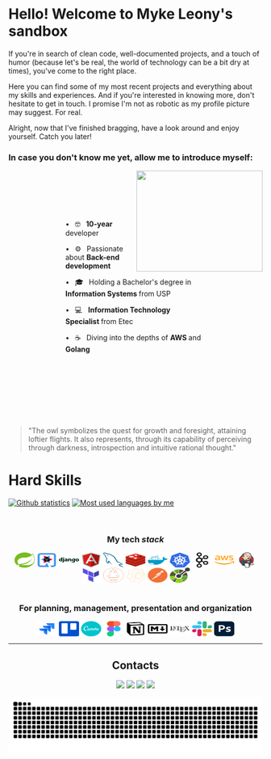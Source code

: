 # Hello! Welcome to Myke Leony's sandbox

If you're in search of clean code, well-documented projects, and a touch of humor (because let's be real, the world of technology can be a bit dry at times), you've come to the right place. 

Here you can find some of my most recent projects and everything about my skills and experiences. And if you're interested in knowing more, don't hesitate to get in touch. I promise I'm not as robotic as my profile picture may suggest. For real.

Alright, now that I've finished bragging, have a look around and enjoy yourself. Catch you later!

### In case you don't know me yet, allow me to introduce myself:


<img src = "https://i.pinimg.com/originals/83/d5/c1/83d5c1ac8357c1806991e4c226ad6ca1.gif" width = "250px" height="200px" align = "right">
<div style="margin: 113px;">
<p> • &ensp;🤓 &ensp;<b>10-year</b> developer </p>
<p> • &ensp;⚙️  &ensp;Passionate about <b> Back-end development </b> </p>
<p> • &ensp;🎓 &ensp;Holding a Bachelor's degree in <b> Information Systems </b> from USP </p>
<p> • &ensp;💻 &nbsp; <b>Information Technology Specialist </b> from Etec </p>
<p> • &ensp;☕️ &ensp;Diving into the depths of <b> AWS </b> and <b> Golang </b> </p>
</div> <br>

> "The owl symbolizes the quest for growth and foresight, attaining loftier flights. It also represents, through its capability of perceiving through darkness, introspection and intuitive rational thought." <br>

<h1> Hard Skills </h1>

[![Github statistics](https://github-readme-stats.vercel.app/api?username=mykeleony&bg_color=00000000&line_height=33&custom_title=Github+statistics&show_icons=true&theme=midnight-purple#gh-dark-mode-only)](https://github.com/anuraghazra/github-readme-stats#gh-dark-mode-only)
[![Most used languages by me](https://github-readme-stats.vercel.app/api/top-langs/?username=mykeleony&langs_count=4&hide=c&custom_title=Most+used+languages+by+me&card_width=300&theme=midnight-purple&bg_color=00000000)](https://github.com/anuraghazra/github-readme-stats)

<div style="display: inline_block" align = "middle"><br>
  <h3> My tech <i>stack</i> </h3>
  <img align="center" alt="Spring" height="30" width="40" src="https://github.com/devicons/devicon/blob/master/icons/spring/spring-original.svg">
  <img align="center" alt="Quarkus" height="30" width="40" src="https://github.com/devicons/devicon/blob/master/icons/quarkus/quarkus-original.svg">
  <img align="center" alt="Django" height="30" width="40" src="https://github.com/devicons/devicon/blob/master/icons/django/django-plain-wordmark.svg">
  <img align="center" alt="Angular" height="30" width="40" src="https://github.com/devicons/devicon/blob/master/icons/angularjs/angularjs-original.svg">
  <img align="center" alt="MySQL" height="30" width="40" src="https://github.com/devicons/devicon/blob/master/icons/mysql/mysql-original.svg">
  <img align="center" alt="Redis" height="30" width="40" src="https://github.com/devicons/devicon/blob/master/icons/redis/redis-original.svg">
  <img align="center" alt="Docker" height="30" width="40" src="https://github.com/devicons/devicon/blob/master/icons/docker/docker-plain.svg">
  <img align="center" alt="Kubernetes" height="30" width="40" src="https://github.com/devicons/devicon/blob/master/icons/kubernetes/kubernetes-plain.svg">
  <img align="center" alt="Kafka" height="30" width="40" src="https://github.com/devicons/devicon/blob/master/icons/apachekafka/apachekafka-original.svg">
  <img align="center" alt="AWS" height="30" width="40" src="https://github.com/devicons/devicon/blob/master/icons/amazonwebservices/amazonwebservices-plain-wordmark.svg">
  <img align="center" alt="Jenkins" height="30" width="40" src="https://github.com/devicons/devicon/blob/master/icons/jenkins/jenkins-original.svg">
  <img align="center" alt="Terraform" height="30" width="40" src="https://github.com/devicons/devicon/blob/master/icons/terraform/terraform-original.svg">
  <img align="center" alt="Prometheus" height="30" width="40" src="https://github.com/devicons/devicon/blob/master/icons/prometheus/prometheus-line.svg">
  <img align="center" alt="Grafana" height="30" width="40" src="https://github.com/devicons/devicon/blob/master/icons/grafana/grafana-line.svg">
  <img align="center" alt="Postman" height="30" width="40" src="https://github.com/devicons/devicon/blob/master/icons/postman/postman-original.svg">
  <img align="center" alt="OpenAPI" height="30" width="40" src="https://github.com/devicons/devicon/blob/master/icons/openapi/openapi-original.svg">
</div>
  
<div style="display: inline_block" align = "middle"><br>
  <h3> For planning, management, presentation and organization </h3>
  <img align="center" alt="Jira" height="30" width="40" src="https://github.com/devicons/devicon/blob/master/icons/jira/jira-original.svg">
  <img align="center" alt="Trello" height="30" width="40" src="https://github.com/devicons/devicon/blob/master/icons/trello/trello-plain.svg">
  <img align="center" alt="Canva" height="30" width="40" src="https://github.com/devicons/devicon/blob/master/icons/canva/canva-original.svg">
  <img align="center" alt="Figma" height="30" width="40" src="https://github.com/devicons/devicon/blob/master/icons/figma/figma-original.svg">
  <img align="center" alt="Notion" height="30" width="40" src="https://github.com/devicons/devicon/blob/master/icons/notion/notion-original.svg">
  <img align="center" alt="Markdown" height="30" width="40" src="https://github.com/devicons/devicon/blob/master/icons/markdown/markdown-original.svg">
  <img align="center" alt="Latex" height="30" width="40" src="https://github.com/devicons/devicon/blob/master/icons/latex/latex-original.svg">
  <img align="center" alt="Slack" height="30" width="40" src="https://github.com/devicons/devicon/blob/master/icons/slack/slack-original.svg">
  <img align="center" alt="Photoshop" height="30" width="40" src="https://github.com/devicons/devicon/blob/master/icons/photoshop/photoshop-plain.svg">
</div>
  
---
  
<div align = "middle"> 
  <h2>Contacts</h2>
  <a href="https://www.linkedin.com/in/myke-amorim/" target="_blank"><img src="https://img.shields.io/badge/-LinkedIn-%230077B5?style=for-the-badge&logo=linkedin&logoColor=white" target="_blank"></a> 
  <a href = "mailto:myke.amorim@usp.br"><img src="https://img.shields.io/badge/-Gmail-%23333?style=for-the-badge&logo=gmail&logoColor=white" target="_blank"></a>
  <a href = "https://api.whatsapp.com/send?phone=5511959524009"><img src="https://img.shields.io/badge/WhatsApp-25D366?style=for-the-badge&logo=whatsapp&logoColor=white" target="_blank"></a>
  <a href="https://lichess.org/@/mykebosta" target="_blank"><img src="https://img.shields.io/badge/-LICHESS-orange?style=for-the-badge&logo=Lichess" target="_blank"></a> 
 
  ![Snake animation](https://github.com/mykeleony/mykeleony/blob/output/github-contribution-grid-snake.svg)

